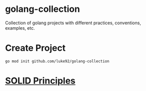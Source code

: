 # golang-collection
Collection of golang projects with different practices, conventions, examples, etc.

# Create Project
`go mod init github.com/luke92/golang-collection`

# [SOLID Principles](solid-principles/README.md)
